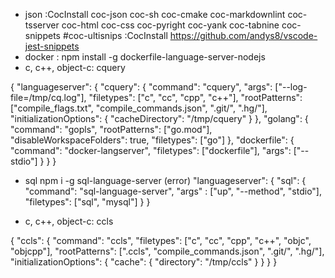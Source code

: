 * json
:CocInstall coc-json coc-sh coc-cmake coc-markdownlint coc-tsserver coc-html coc-css coc-pyright coc-yank coc-tabnine coc-snippets #coc-ultisnips 
:CocInstall https://github.com/andys8/vscode-jest-snippets
* docker : npm install -g dockerfile-language-server-nodejs
* c, c++, object-c: cquery

{
  "languageserver": {
    "cquery": {
      "command": "cquery",
      "args": ["--log-file=/tmp/cq.log"],
      "filetypes": ["c", "cc", "cpp", "c++"],
      "rootPatterns": ["compile_flags.txt", "compile_commands.json", ".git/", ".hg/"],
      "initializationOptions": {
        "cacheDirectory": "/tmp/cquery"
      }
    },
    "golang": {
      "command": "gopls",
      "rootPatterns": ["go.mod"],
      "disableWorkspaceFolders": true,
      "filetypes": ["go"]
    },
    "dockerfile": {
        "command": "docker-langserver",
        "filetypes": ["dockerfile"],
        "args": ["--stdio"]
    }
  }
}

* sql
npm i -g sql-language-server (error)
"languageserver": {
  "sql": {
      "command": "sql-language-server",
      "args" : ["up", "--method", "stdio"],
      "filetypes": ["sql", "mysql"]
          }
      }

* c, c++, object-c: ccls

{
  "ccls": {
    "command": "ccls",
    "filetypes": ["c", "cc", "cpp", "c++", "objc", "objcpp"],
    "rootPatterns": [".ccls", "compile_commands.json", ".git/", ".hg/"],
    "initializationOptions": {
        "cache": {
          "directory": "/tmp/ccls"
        }
      }
  }
}
